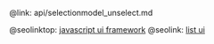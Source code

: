 @link: api/selectionmodel_unselect.md

@seolinktop: [javascript ui framework](https://webix.com)
@seolink: [list ui](https://webix.com/widget/list/)